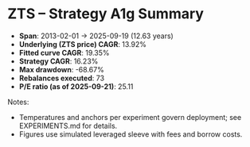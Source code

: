 # ZTS – Strategy A1g Summary

- **Span**: 2013-02-01 → 2025-09-19 (12.63 years)
- **Underlying (ZTS price) CAGR**: 13.92%
- **Fitted curve CAGR**: 19.35%
- **Strategy CAGR**: 16.23%
- **Max drawdown**: -68.67%
- **Rebalances executed**: 73
- **P/E ratio (as of 2025-09-21)**: 25.11

Notes:

- Temperatures and anchors per experiment govern deployment; see EXPERIMENTS.md for details.
- Figures use simulated leveraged sleeve with fees and borrow costs.

